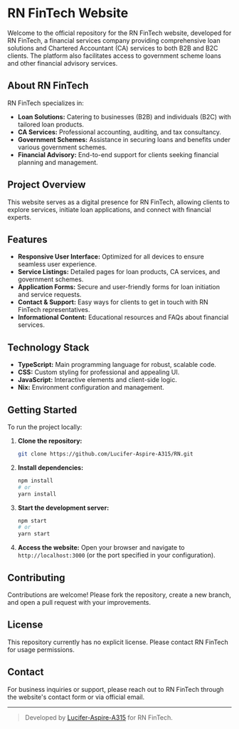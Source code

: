 # RN FinTech Website

Welcome to the official repository for the RN FinTech website, developed for RN FinTech, a financial services company providing comprehensive loan solutions and Chartered Accountant (CA) services to both B2B and B2C clients. The platform also facilitates access to government scheme loans and other financial advisory services.

## About RN FinTech

RN FinTech specializes in:
- **Loan Solutions:** Catering to businesses (B2B) and individuals (B2C) with tailored loan products.
- **CA Services:** Professional accounting, auditing, and tax consultancy.
- **Government Schemes:** Assistance in securing loans and benefits under various government schemes.
- **Financial Advisory:** End-to-end support for clients seeking financial planning and management.

## Project Overview

This website serves as a digital presence for RN FinTech, allowing clients to explore services, initiate loan applications, and connect with financial experts.

## Features

- **Responsive User Interface:** Optimized for all devices to ensure seamless user experience.
- **Service Listings:** Detailed pages for loan products, CA services, and government schemes.
- **Application Forms:** Secure and user-friendly forms for loan initiation and service requests.
- **Contact & Support:** Easy ways for clients to get in touch with RN FinTech representatives.
- **Informational Content:** Educational resources and FAQs about financial services.

## Technology Stack

- **TypeScript:** Main programming language for robust, scalable code.
- **CSS:** Custom styling for professional and appealing UI.
- **JavaScript:** Interactive elements and client-side logic.
- **Nix:** Environment configuration and management.

## Getting Started

To run the project locally:

1. **Clone the repository:**
   ```bash
   git clone https://github.com/Lucifer-Aspire-A315/RN.git
   ```

2. **Install dependencies:**
   ```bash
   npm install
   # or
   yarn install
   ```

3. **Start the development server:**
   ```bash
   npm start
   # or
   yarn start
   ```

4. **Access the website:**
   Open your browser and navigate to `http://localhost:3000` (or the port specified in your configuration).

## Contributing

Contributions are welcome! Please fork the repository, create a new branch, and open a pull request with your improvements.

## License

This repository currently has no explicit license. Please contact RN FinTech for usage permissions.

## Contact

For business inquiries or support, please reach out to RN FinTech through the website's contact form or via official email.

---

> Developed by [Lucifer-Aspire-A315](https://github.com/Lucifer-Aspire-A315) for RN FinTech.
